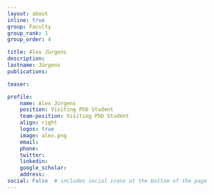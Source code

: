 ```yaml
---
layout: about
inline: true
group: Faculty
group_rank: 1
group_order: 4

title: Alex Jürgens
description:
lastname: Jürgens
publications:

teaser:

profile:
    name: Alex Jürgens
    position: Visiting PhD Student
    team-position: Visiting PhD Student
    align: right
    logos: true
    image: alex.png
    email:
    phone:
    twitter:
    linkedin:
    google_scholar:
    address:
social: False  # includes social icons at the bottom of the page
---
```

